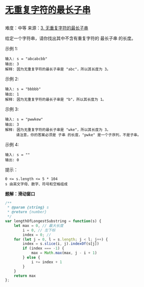 # [无重复字符的最长子串](https://github.com/Bulandent/js-leetcode-2021/issues/6)

## 

难度：中等
来源：[3. 无重复字符的最长子串](https://leetcode-cn.com/problems/longest-substring-without-repeating-characters)

给定一个字符串，请你找出其中不含有重复字符的 最长子串 的长度。

示例 1:

```
输入: s = "abcabcbb"
输出: 3 
解释: 因为无重复字符的最长子串是 "abc"，所以其长度为 3。
```

示例 2:

```
输入: s = "bbbbb"
输出: 1
解释: 因为无重复字符的最长子串是 "b"，所以其长度为 1。
```

示例 3:

```
输入: s = "pwwkew"
输出: 3
解释: 因为无重复字符的最长子串是 "wke"，所以其长度为 3。
     请注意，你的答案必须是 子串 的长度，"pwke" 是一个子序列，不是子串。
```

示例 4:

```
输入: s = ""
输出: 0
```

提示：

```
0 <= s.length <= 5 * 104
s 由英文字母、数字、符号和空格组成
```

**题解：滑动窗口**

```js
/**
 * @param {string} s
 * @return {number}
 */
var lengthOfLongestSubstring = function(s) {
    let max = 0, // 最大长度
        i = 0, // 左下标
        index = 0; // 
    for (let j = 0, l = s.length; j < l; j++) {
        index = s.slice(i, j).indexOf(s[j])
        if (index === -1) {
            max = Math.max(max, j - i + 1)
        } else {
            i += index + 1
        }
    }
    return max
};
```